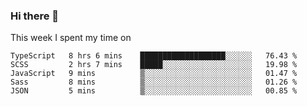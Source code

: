 ### Hi there 👋

<!--
**qiruohan/qiruohan** is a ✨ _special_ ✨ repository because its `README.md` (this file) appears on your GitHub profile.

Here are some ideas to get you started:

- 🔭 I’m currently working on ...
- 🌱 I’m currently learning ...
- 👯 I’m looking to collaborate on ...
- 🤔 I’m looking for help with ...
- 💬 Ask me about ...
- 📫 How to reach me: ...
- 😄 Pronouns: ...
- ⚡ Fun fact: ...
-->

This week I spent my time on 
<!--START_SECTION:waka-->
```text
TypeScript   8 hrs 6 mins    ███████████████████░░░░░░   76.43 % 
SCSS         2 hrs 7 mins    █████░░░░░░░░░░░░░░░░░░░░   19.98 % 
JavaScript   9 mins          ▒░░░░░░░░░░░░░░░░░░░░░░░░   01.47 % 
Sass         8 mins          ▒░░░░░░░░░░░░░░░░░░░░░░░░   01.26 % 
JSON         5 mins          ▒░░░░░░░░░░░░░░░░░░░░░░░░   00.85 % 
```
<!--END_SECTION:waka-->
